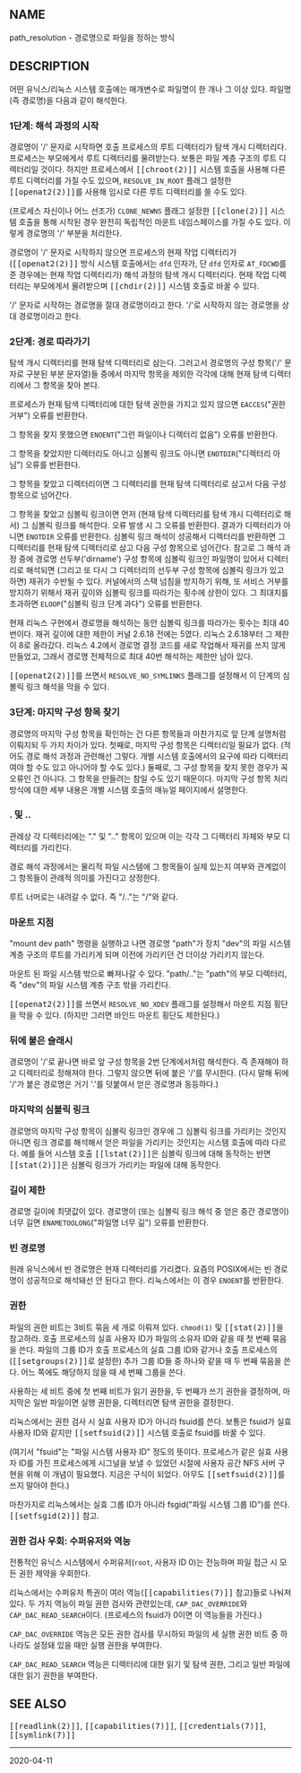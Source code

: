 ## NAME

path_resolution - 경로명으로 파일을 정하는 방식

## DESCRIPTION

어떤 유닉스/리눅스 시스템 호출에는 매개변수로 파일명이 한 개나 그 이상 있다. 파일명(즉 경로명)을 다음과 같이 해석한다.

### 1단계: 해석 과정의 시작

경로명이 '/' 문자로 시작하면 호출 프로세스의 루트 디렉터리가 탐색 개시 디렉터리다. 프로세스는 부모에게서 루트 디렉터리를 물려받는다. 보통은 파일 계층 구조의 루트 디렉터리일 것이다. 하지만 프로세스에서 <tt>[[chroot(2)]]</tt> 시스템 호출을 사용해 다른 루트 디렉터리를 가질 수도 있으며, `RESOLVE_IN_ROOT` 플래그 설정한 <tt>[[openat2(2)]]</tt>를 사용해 임시로 다른 루트 디렉터리를 쓸 수도 있다.

(프로세스 자신이나 어느 선조가) `CLONE_NEWNS` 플래그 설정한 <tt>[[clone(2)]]</tt> 시스템 호출을 통해 시작된 경우 완전히 독립적인 마운트 네임스페이스를 가질 수도 있다. 이렇게 경로명의 '/' 부분을 처리한다.

경로명이 '/' 문자로 시작하지 않으면 프로세스의 현재 작업 디렉터리가 (<tt>[[openat2(2)]]</tt> 방식 시스템 호출에서는 `dfd` 인자가, 단 `dfd` 인자로 `AT_FDCWD`를 준 경우에는 현재 작업 디렉터리가) 해석 과정의 탐색 개시 디렉터리다. 현재 작업 디렉터리는 부모에게서 물려받으며 <tt>[[chdir(2)]]</tt> 시스템 호출로 바꿀 수 있다.

'/' 문자로 시작하는 경로명을 절대 경로명이라고 한다. '/'로 시작하지 않는 경로명을 상대 경로명이라고 한다.

### 2단계: 경로 따라가기

탐색 개시 디렉터리를 현재 탐색 디렉터리로 삼는다. 그러고서 경로명의 구성 항목('/' 문자로 구분된 부분 문자열)들 중에서 마지막 항목을 제외한 각각에 대해 현재 탐색 디렉터리에서 그 항목을 찾아 본다.

프로세스가 현재 탐색 디렉터리에 대한 탐색 권한을 가지고 있지 않으면 `EACCES`("권한 거부") 오류를 반환한다.

그 항목을 찾지 못했으면 `ENOENT`("그런 파일이나 디렉터리 없음") 오류를 반환한다.

그 항목을 찾았지만 디렉터리도 아니고 심볼릭 링크도 아니면 `ENOTDIR`("디렉터리 아님") 오류를 반환한다.

그 항목을 찾았고 디렉터리이면 그 디렉터리를 현재 탐색 디렉터리로 삼고서 다음 구성 항목으로 넘어간다.

그 항목을 찾았고 심볼릭 링크이면 먼저 (현재 탐색 디렉터리를 탐색 개시 디렉터리로 해서) 그 심볼릭 링크를 해석한다. 오류 발생 시 그 오류를 반환한다. 결과가 디렉터리가 아니면 `ENOTDIR` 오류를 반환한다. 심볼릭 링크 해석이 성공해서 디렉터리를 반환하면 그 디렉터리를 현재 탐색 디렉터리로 삼고 다음 구성 항목으로 넘어간다. 참고로 그 해석 과정 중에 경로명 선두부('dirname') 구성 항목에 심볼릭 링크인 파일명이 있어서 디렉터리로 해석되면 (그리고 또 다시 그 디렉터리의 선두부 구성 항목에 심볼릭 링크가 있고 하면) 재귀가 수반될 수 있다. 커널에서의 스택 넘침을 방지하기 위해, 또 서비스 거부를 방지하기 위해서 재귀 깊이와 심볼릭 링크를 따라가는 횟수에 상한이 있다. 그 최대치를 초과하면 `ELOOP`("심볼릭 링크 단계 과다") 오류를 반환한다.

현재 리눅스 구현에서 경로명을 해석하는 동안 심볼릭 링크를 따라가는 횟수는 최대 40번이다. 재귀 깊이에 대한 제한이 커널 2.6.18 전에는 5였다. 리눅스 2.6.18부터 그 제한이 8로 올라갔다. 리눅스 4.2에서 경로명 결정 코드를 새로 작업해서 재귀를 쓰지 않게 만들었고, 그래서 경로명 전체적으로 최대 40번 해석하는 제한만 남아 있다.

<tt>[[openat2(2)]]</tt>를 쓰면서 `RESOLVE_NO_SYMLINKS` 플래그를 설정해서 이 단계의 심볼릭 링크 해석을 막을 수 있다.

### 3단계: 마지막 구성 항목 찾기

경로명의 마지막 구성 항목을 확인하는 건 다른 항목들과 마찬가지로 앞 단계 설명처럼 이뤄지되 두 가지 차이가 있다. 첫째로, 마지막 구성 항목은 디렉터리일 필요가 없다. (적어도 경로 해석 과정과 관련해선 그렇다. 개별 시스템 호출에서의 요구에 따라 디렉터리여야 할 수도 있고 아니어야 할 수도 있다.) 둘째로, 그 구성 항목을 찾지 못한 경우가 꼭 오류인 건 아니다. 그 항목을 만들려는 참일 수도 있기 때문이다. 마지막 구성 항목 처리 방식에 대한 세부 내용은 개별 시스템 호출의 매뉴얼 페이지에서 설명한다.

### . 및 ..

관례상 각 디렉터리에는 "." 및 ".." 항목이 있으며 이는 각각 그 디렉터리 자체와 부모 디렉터리를 가리킨다.

경로 해석 과정에서는 물리적 파일 시스템에 그 항목들이 실제 있는지 여부와 관계없이 그 항목들이 관례적 의미를 가진다고 상정한다.

루트 너머로는 내려갈 수 없다. 즉 "/.."는 "/"와 같다.

### 마운트 지점

"mount dev path" 명령을 실행하고 나면 경로명 "path"가 장치 "dev"의 파일 시스템 계층 구조의 루트를 가리키게 되며 이전에 가리키던 건 더이상 가리키지 않는다.

마운트 된 파일 시스템 밖으로 빠져나갈 수 있다. "path/.."는 "path"의 부모 디렉터리, 즉 "dev"의 파일 시스템 계층 구조 밖을 가리킨다.

<tt>[[openat2(2)]]</tt>를 쓰면서 `RESOLVE_NO_XDEV` 플래그를 설정해서 마운트 지점 횡단을 막을 수 있다. (하지만 그러면 바인드 마운트 횡단도 제한된다.)

### 뒤에 붙은 슬래시

경로명이 '/'로 끝나면 바로 앞 구성 항목을 2번 단계에서처럼 해석한다. 즉 존재해야 하고 디렉터리로 정해져야 한다. 그렇지 않으면 뒤에 붙은 '/'를 무시한다. (다시 말해 뒤에 '/'가 붙은 경로명은 거기 '.'를 덧붙여서 얻은 경로명과 동등하다.)

### 마지막의 심볼릭 링크

경로명의 마지막 구성 항목이 심볼릭 링크인 경우에 그 심볼릭 링크를 가리키는 것인지 아니면 링크 경로를 해석해서 얻은 파일을 가리키는 것인지는 시스템 호출에 따라 다르다. 예를 들어 시스템 호출 <tt>[[lstat(2)]]</tt>은 심볼릭 링크에 대해 동작하는 반면 <tt>[[stat(2)]]</tt>은 심볼릭 링크가 가리키는 파일에 대해 동작한다.

### 길이 제한

경로명 길이에 최댓값이 있다. 경로명이 (또는 심볼릭 링크 해석 중 얻은 중간 경로명이) 너무 길면 `ENAMETOOLONG`("파일명 너무 긺") 오류를 반환한다.

### 빈 경로명

원래 유닉스에서 빈 경로명은 현재 디렉터리를 가리켰다. 요즘의 POSIX에서는 빈 경로명이 성공적으로 해석돼선 안 된다고 한다. 리눅스에서는 이 경우 `ENOENT`를 반환한다.

### 권한

파일의 권한 비트는 3비트 묶음 세 개로 이뤄져 있다. `chmod(1)` 및 <tt>[[stat(2)]]</tt>을 참고하라. 호출 프로세스의 실효 사용자 ID가 파일의 소유자 ID와 같을 때 첫 번째 묶음을 쓴다. 파일의 그룹 ID가 호출 프로세스의 실효 그룹 ID와 같거나 호출 프로세스의 (<tt>[[setgroups(2)]]</tt>로 설정한) 추가 그룹 ID들 중 하나와 같을 때 두 번째 묶음을 쓴다. 어느 쪽에도 해당하지 않을 때 세 번째 그룹을 쓴다.

사용하는 세 비트 중에 첫 번째 비트가 읽기 권한을, 두 번째가 쓰기 권한을 결정하며, 마지막은 일반 파일이면 실행 권한을, 디렉터리면 탐색 권한을 결정한다.

리눅스에서는 권한 검사 시 실효 사용자 ID가 아니라 fsuid를 쓴다. 보통은 fsuid가 실효 사용자 ID와 같지만 <tt>[[setfsuid(2)]]</tt> 시스템 호출로 fsuid를 바꿀 수 있다.

(여기서 "fsuid"는 "파일 시스템 사용자 ID" 정도의 뜻이다. 프로세스가 같은 실효 사용자 ID를 가진 프로세스에게 시그널을 보낼 수 있었던 시절에 사용자 공간 NFS 서버 구현을 위해 이 개념이 필요했다. 지금은 구식이 되었다. 아무도 <tt>[[setfsuid(2)]]</tt>를 쓰지 말아야 한다.)

마찬가지로 리눅스에서는 실효 그룹 ID가 아니라 fsgid("파일 시스템 그룹 ID")를 쓴다. <tt>[[setfsgid(2)]]</tt> 참고.

### 권한 검사 우회: 수퍼유저와 역능

전통적인 유닉스 시스템에서 수퍼유저(`root`, 사용자 ID 0)는 전능하며 파일 접근 시 모든 권한 제약을 우회한다.

리눅스에서는 수퍼유저 특권이 여러 역능(<tt>[[capabilities(7)]]</tt> 참고)들로 나눠져 있다. 두 가지 역능이 파일 권한 검사와 관련있는데, `CAP_DAC_OVERRIDE`와 `CAP_DAC_READ_SEARCH`이다. (프로세스의 fsuid가 0이면 이 역능들을 가진다.)

`CAP_DAC_OVERRIDE` 역능은 모든 권한 검사를 무시하되 파일의 세 실행 권한 비트 중 하나라도 설정돼 있을 때만 실행 권한을 부여한다.

`CAP_DAC_READ_SEARCH` 역능은 디렉터리에 대한 읽기 및 탐색 권한, 그리고 일반 파일에 대한 읽기 권한을 부여한다.

## SEE ALSO

<tt>[[readlink(2)]]</tt>, <tt>[[capabilities(7)]]</tt>, <tt>[[credentials(7)]]</tt>, <tt>[[symlink(7)]]</tt>

----

2020-04-11
